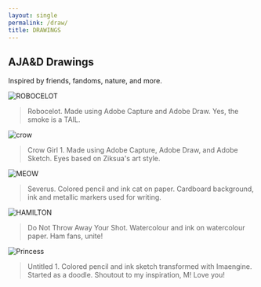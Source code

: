 ```yaml
---
layout: single
permalink: /draw/
title: DRAWINGS
---
```

## AJA&D Drawings
Inspired by friends, fandoms, nature, and more.

![ROBOCELOT](/great_gatsbys/0E93E6E7-BCC4-4C4E-8951-3F699D8B32F6.jpeg)
> Robocelot. Made using Adobe Capture and Adobe Draw. Yes, the smoke is a TAIL.

![crow](/great_gatsbys/1A894163-FF09-4730-A596-E0CAF54BE56F.png)
> Crow Girl 1. Made using Adobe Capture, Adobe Draw, and Adobe Sketch. Eyes based on Ziksua's art style.


![MEOW](/great_gatsbys/24D0D313-B8FC-4043-823B-91CDEC935F92.jpeg)
> Severus. Colored pencil and ink cat on paper. Cardboard background, ink and metallic markers used for writing.


![HAMILTON](/great_gatsbys/53BAA414-A821-456B-AEF5-E35E8AD1B674.jpeg)
> Do Not Throw Away Your Shot. Watercolour and ink on watercolour paper. Ham fans, unite!


![Princess](/great_gatsbys/6EDF4D46-D8BD-4096-B367-5688D5EEDB81.jpeg)
> Untitled 1. Colored pencil and ink sketch transformed with Imaengine. Started as a doodle. Shoutout to my inspiration, M! Love you!
